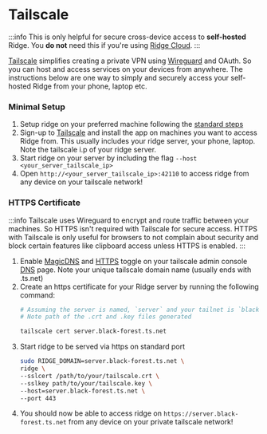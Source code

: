 # Tailscale

:::info
This is only helpful for secure cross-device access to **self-hosted** Ridge. You **do not** need this if you're using [Ridge Cloud](https://app.ridge.dev).
:::

[Tailscale](https://tailscale.com) simplifies creating a private VPN using [Wireguard](https://www.wireguard.com/) and OAuth. So you can host and access services on your devices from anywhere.
The instructions below are one way to simply and securely access your self-hosted Ridge from your phone, laptop etc.

### Minimal Setup
1. Setup ridge on your preferred machine following the [standard steps](/get-started/setup)
2. Sign-up to [Tailscale](https://tailscale.com) and install the app on machines you want to access Ridge from. This usually includes your ridge server, your phone, laptop. Note the tailscale i.p of your ridge server.
3. Start ridge on your server by including the flag `--host <your_server_tailscale_ip>`
4. Open `http://<your_server_tailscale_ip>:42110` to access ridge from any device on your tailscale network!


### HTTPS Certificate
:::info
Tailscale uses Wireguard to encrypt and route traffic between your machines. So HTTPS isn't required with Tailscale for secure access. HTTPS with Tailscale is only useful for browsers to not complain about security and block certain features like clipboard access unless HTTPS is enabled.
:::

1. Enable [MagicDNS](https://tailscale.com/kb/1081/magicdns#enabling-magicdns) and [HTTPS](https://tailscale.com/kb/1153/enabling-https) toggle on your tailscale admin console [DNS](https://login.tailscale.com/admin/dns) page. Note your unique tailscale domain name (usually ends with .ts.net)
2. Create an https certificate for your Ridge server by running the following command:
   ```bash
   # Assuming the server is named, `server` and your tailnet is `black-forest.ts.net`
   # Note path of the .crt and .key files generated

   tailscale cert server.black-forest.ts.net
   ```
3. Start ridge to be served via https on standard port
   ```bash
   sudo RIDGE_DOMAIN=server.black-forest.ts.net \
   ridge \
   --sslcert /path/to/your/tailscale.crt \
   --sslkey path/to/your/tailscale.key \
   --host=server.black-forest.ts.net \
   --port 443
   ```
4. You should now be able to access ridge on `https://server.black-forest.ts.net` from any device on your private tailscale network!
